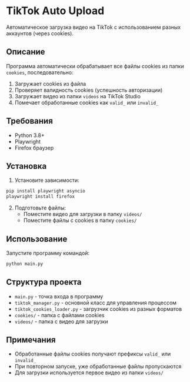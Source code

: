 # TikTok Auto Upload

Автоматическое загрузка видео на TikTok с использованием разных аккаунтов (через cookies).

## Описание

Программа автоматически обрабатывает все файлы cookies из папки `cookies`, последовательно:
1. Загружает cookies из файла
2. Проверяет валидность cookies (успешность авторизации)
3. Загружает видео из папки `videos` на TikTok Studio
4. Помечает обработанные cookies как `valid_` или `invalid_`

## Требования

- Python 3.8+
- Playwright
- Firefox браузер

## Установка

1. Установите зависимости:
```bash
pip install playwright asyncio
playwright install firefox
```

2. Подготовьте файлы:
   - Поместите видео для загрузки в папку `videos/`
   - Поместите файлы с cookies в папку `cookies/`

## Использование

Запустите программу командой:

```bash
python main.py
```

## Структура проекта

- `main.py` - точка входа в программу
- `tiktok_manager.py` - основной класс для управления процессом
- `tiktok_cookies_loader.py` - загрузчик cookies из разных форматов
- `cookies/` - папка с файлами cookies
- `videos/` - папка с видео для загрузки

## Примечания

- Обработанные файлы cookies получают префиксы `valid_` или `invalid_`
- При повторном запуске, уже обработанные файлы пропускаются
- Для загрузки используется первое видео из папки `videos/` 